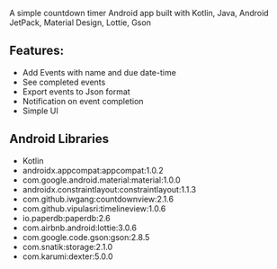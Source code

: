 
A simple countdown timer Android app built with Kotlin, Java, Android JetPack, Material Design, Lottie, Gson

## Features:
- Add Events with name and due date-time
- See completed events
- Export events to Json format
- Notification on event completion
- Simple UI


## Android Libraries
- Kotlin
- androidx.appcompat:appcompat:1.0.2
- com.google.android.material:material:1.0.0
- androidx.constraintlayout:constraintlayout:1.1.3
- com.github.iwgang:countdownview:2.1.6
- com.github.vipulasri:timelineview:1.0.6
- io.paperdb:paperdb:2.6
- com.airbnb.android:lottie:3.0.6
- com.google.code.gson:gson:2.8.5
- com.snatik:storage:2.1.0
- com.karumi:dexter:5.0.0
